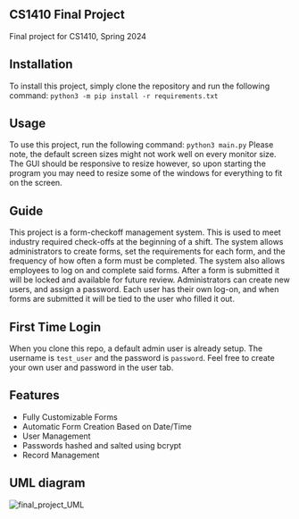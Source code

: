 ## CS1410 Final Project
Final project for CS1410, Spring 2024

## Installation
To install this project, simply clone the repository and run the following command:
`python3 -m pip install -r requirements.txt`

## Usage
To use this project, run the following command:
`python3 main.py`
Please note, the default screen sizes might not work well on every monitor size.  The GUI should be responsive to resize however, so upon starting the program you may need to resize some of the windows for everything to fit on the screen.

## Guide
This project is a form-checkoff management system.  This is used to meet industry required check-offs at the beginning of a shift.  The system allows administrators to create forms, set the requirements for each form, and the frequency of how often a form must be completed.  The system also allows employees to log on and complete said forms.  After a form is submitted it will be locked and available for future review.  Administrators can create new users, and assign a password.  Each user has their own log-on, and when forms are submitted it will be tied to the user who filled it out.

## First Time Login
When you clone this repo, a default admin user is already setup.  The username is `test_user` and the password is `password`.  Feel free to create your own user and password in the user tab.

## Features
- Fully Customizable Forms
- Automatic Form Creation Based on Date/Time
- User Management
- Passwords hashed and salted using bcrypt
- Record Management

## UML diagram
![final_project_UML](https://github.com/isaacOstler/CS1410_finalProject/assets/30113240/e3460f7d-2235-47e0-83f8-df877d706a82)
